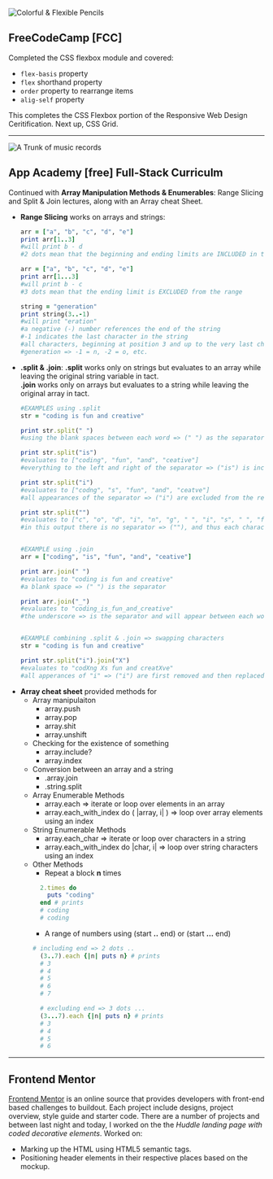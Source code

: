 <!-- Photo obtained from Pixabay.com and uses a Pixabay license. It is Free for Commerical use. No attribution is required. -->
![Colorful & Flexible Pencils](https://cdn.pixabay.com/photo/2015/01/17/18/28/pencil-602440_640.jpg)
## FreeCodeCamp [FCC]
 Completed the CSS flexbox module and covered:
 * `flex-basis` property
 * `flex` shorthand property
 * `order` property to rearrange items
 * `alig-self` property

This completes the CSS Flexbox portion of the Responsive Web Design Ceritification. Next up, CSS Grid.
_ _ _ _
![A Trunk of music records](https://cdn.pixabay.com/photo/2013/07/05/12/24/records-143468_640.jpg)
## App Academy [free] Full-Stack Curriculm
Continued with __Array Manipulation Methods & Enumerables__: Range Slicing and Split & Join lectures, along with an Array cheat Sheet.
* __Range Slicing__ works on arrays and strings:
   ```ruby
  arr = ["a", "b", "c", "d", "e"]
  print arr[1..3] 
  #will print b - d 
  #2 dots mean that the beginning and ending limits are INCLUDED in the range

  arr = ["a", "b", "c", "d", "e"]
  print arr[1...3] 
  #will print b - c
  #3 dots mean that the ending limit is EXCLUDED from the range

  string = "generation"
  print string(3..-1) 
  #will print "eration"
  #a negative (-) number references the end of the string
  #-1 indicates the last character in the string 
  #all characters, beginning at position 3 and up to the very last character in the string(-1), will be printed
  #generation => -1 = n, -2 = o, etc.
  ```
* __.split & .join__:
__.split__ works only on strings but evaluates to an array while leaving the original string variable in tact. <br>
__.join__ works only on arrays but evaluates to a string while leaving the original array in tact.
  ```ruby
  #EXAMPLES using .split
  str = "coding is fun and creative"
  
  print str.split(" ") 
  #using the blank spaces between each word => (" ") as the separator, each word becomes an element in the resulting array

  print str.split("is")
  #evaluates to ["coding", "fun", "and", "ceative"]
  #everything to the left and right of the separator => ("is") is included in the resulting array

  print str.split("i")
  #evaluates to ["codng", "s", "fun", "and", "ceatve"]
  #all appearances of the separator => ("i") are excluded from the resulting array

  print str.split("")
  #evaluates to ["c", "o", "d", "i", "n", "g", " ", "i", "s", " ", "f", "u", "n", " ", "a", "n", "d", " ", "c", "r", "e", "a", "t", "i", "v", "e"]
  #in this output there is no separator => (""), and thus each character becomes an element in the array


  #EXAMPLE using .join
  arr = ["coding", "is", "fun", "and", "ceative"]

  print arr.join(" ")
  #evaluates to "coding is fun and creative"
  #a blank space => (" ") is the separator

  print arr.join("_")
  #evaluates to "coding_is_fun_and_creative"
  #the underscore => is the separator and will appear between each word

  
  #EXAMPLE combining .split & .join => swapping characters
  str = "coding is fun and creative"
  
  print str.split("i").join("X")
  #evaluates to "codXng Xs fun and creatXve"
  #all apperances of "i" => ("i") are first removed and then replaced with X => ("X")

  ```
* __Array cheat sheet__ provided methods for
  * Array manipulaiton
    * array.push 
    * array.pop 
    * array.shit 
    * array.unshift
  * Checking for the existence of something
    * array.include?
    * array.index
  * Conversion between an array and a string
    * .array.join
    * .string.split
  * Array Enumerable Methods
    * array.each => iterate or loop over elements in an array
    * array.each_with_index do ( |array, i| ) => loop over array elements using an index
  * String Enumerable Methods
    * array.each_char => iterate or loop over characters in a string
    * array.each_with_index do |char, i|  => loop over string characters using an index
  * Other Methods
    * Repeat a block **n** times
    ```ruby 
      2.times do
        puts "coding"
      end # prints
      # coding
      # coding
    ```
    * A range of numbers using (start __..__ end) or (start __...__ end)
    ```ruby
    # including end => 2 dots ..
      (3..7).each {|n| puts n} # prints
      # 3
      # 4
      # 5
      # 6
      # 7

      # excluding end => 3 dots ...
      (3...7).each {|n| puts n} # prints
      # 3
      # 4
      # 5
      # 6
    ```
_ _ _ _
## Frontend Mentor
[Frontend Mentor](https://www.frontendmentor.io/) is an online source that provides developers with front-end based challenges to buildout. Each project include designs, project overview, style guide and starter code. There are a number of projects and between last night and today, I worked on the the _Huddle landing page with coded decorative elements_. Worked on:
* Marking up the HTML using HTML5 semantic tags.
* Positioning header elements in their respective places based on the mockup.